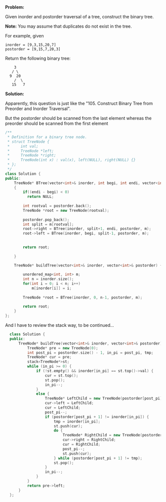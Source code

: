 **Problem:**

Given inorder and postorder traversal of a tree, construct the binary tree.

**Note:**
You may assume that duplicates do not exist in the tree.

For example, given

```
inorder = [9,3,15,20,7]
postorder = [9,15,7,20,3]
```

Return the following binary tree:

```
    3
   / \
  9  20
    /  \
   15   7
```

**Solution:**

Apparently, this question is just like the "105. Construct Binary Tree from Preorder and Inorder Traversal".

But the postorder should be scanned from the last element whereas the preorder should be scanned from the first element

```c++
/**
 * Definition for a binary tree node.
 * struct TreeNode {
 *     int val;
 *     TreeNode *left;
 *     TreeNode *right;
 *     TreeNode(int x) : val(x), left(NULL), right(NULL) {}
 * };
 */
class Solution {
public:
    TreeNode* BTree(vector<int>& inorder, int begi, int endi, vector<int>& postorder, unordered_map<int, int>& m)
    {
        if((endi - begi) < 0)
          return NULL;
		
        int rootval = postorder.back();
        TreeNode *root = new TreeNode(rootval);
    
        postorder.pop_back();
        int split = m[rootval];
        root->right = BTree(inorder, split+1, endi, postorder, m);
        root->left = BTree(inorder, begi, split-1, postorder, m);
    
    
        return root;
    
    }

    TreeNode* buildTree(vector<int>& inorder, vector<int>& postorder) {
    
        unordered_map<int, int> m;
        int n = inorder.size();
        for(int i = 0; i < n; i++)
            m[inorder[i]] = i;
    
        TreeNode *root = BTree(inorder, 0, n-1, postorder, m);
    
        return root;
    }
};
```

And I have to review the stack way, to be continued...

```c++
  class Solution {
  public:
	  TreeNode* buildTree(vector<int>& inorder, vector<int>& postorder) {
		  TreeNode* pre = new TreeNode(0);
		  int post_pi = postorder.size() - 1, in_pi = post_pi, tmp;
		  TreeNode* cur = pre;
		  stack<TreeNode*>st;
		  while (in_pi >= 0) {
			  if (!st.empty() && inorder[in_pi] == st.top()->val) {
				  cur = st.top();
				  st.pop();
				  in_pi--;
			  }
			  else {
				  TreeNode* LeftChild = new TreeNode(postorder[post_pi]);
				  cur->left = LeftChild;
				  cur = LeftChild;
				  post_pi--;
				  if (postorder[post_pi + 1] != inorder[in_pi]) {
					  tmp = inorder[in_pi];
					  st.push(cur);
					  do {
						  TreeNode* RightChild = new TreeNode(postorder[post_pi]);
						  cur->right = RightChild;
						  cur = RightChild;
						  post_pi--;
						  st.push(cur);
					  } while (postorder[post_pi + 1] != tmp);
					  st.pop();
				  }
				  in_pi--;
			  }
		  }
		  return pre->left;
	  }
  };
```

